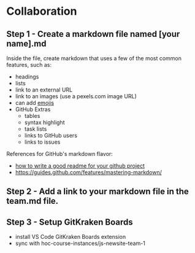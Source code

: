 # Collaboration 

## Step 1 - Create a markdown file named [your name].md
Inside the file, create markdown that uses a few of the most common features, such as:
* headings
* lists
* link to an external URL 
* link to an images (use a pexels.com image URL)
* can add [emojis](https://github.com/ikatyang/emoji-cheat-sheet/blob/master/README.md)
* GitHub Extras
  * tables
  * syntax highlight
  * task lists
  * links to GitHub users
  * links to issues

References for GitHub's markdown flavor:
* [how to write a good readme for your github project](https://bulldogjob.com/news/449-how-to-write-a-good-readme-for-your-github-project)
* https://guides.github.com/features/mastering-markdown/

## Step 2 - Add a link to your markdown file in the team.md file.

## Step 3 - Setup GitKraken Boards
* install VS Code GitKraken Boards extension
* sync with hoc-course-instances/js-newsite-team-1


